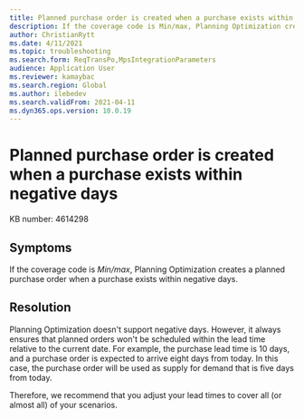 ```yaml
---
title: Planned purchase order is created when a purchase exists within negative days
description: If the coverage code is Min/max, Planning Optimization creates a planned purchase order when a purchase exists within negative days.
author: ChristianRytt
ms.date: 4/11/2021
ms.topic: troubleshooting
ms.search.form: ReqTransPo,MpsIntegrationParameters
audience: Application User
ms.reviewer: kamaybac
ms.search.region: Global
ms.author: ilebedev
ms.search.validFrom: 2021-04-11
ms.dyn365.ops.version: 10.0.19
---
```


# Planned purchase order is created when a purchase exists within negative days

KB number: 4614298

## Symptoms

If the coverage code is *Min/max*, Planning Optimization creates a planned purchase order when a purchase exists within negative days.

## Resolution

Planning Optimization doesn't support negative days. However, it always ensures that planned orders won't be scheduled within the lead time relative to the current date. For example, the purchase lead time is 10 days, and a purchase order is expected to arrive eight days from today. In this case, the purchase order will be used as supply for demand that is five days from today.

Therefore, we recommend that you adjust your lead times to cover all (or almost all) of your scenarios.
